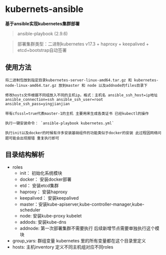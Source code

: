 # kubernets-ansible

**基于ansible实现kubernetes集群部署**
>ansible-playbook (2.9.6)

>部署集群类型：二进制kubernetes v17.3 + haproxy + keepalived + etcd+bootstrap自动签署

## 使用方法
    
    将二进制包放到指定目录kubernetes-server-linux-amd64.tar.gz 和 kubernetes-node-linux-amd64.tar.gz 放到master 和 node 以及addnode的files目录下

    修改hosts文件根据不同组放入不同的主机ip，格式：主机名 ansible_ssh_host=ip地址 ansible_connection=ssh ansible_ssh_user=root ansible_ssh_pass=yingjianjian

    带有cfsssl=true代表master-1的主机 主要用来生成各类证书 已经kubectl的操作

    执行一键安装命令： `ansible-playbook kubernetes.yml`

    执行init以及docker的时候有许多安装基础组件的功能类似于docker的安装 此过程因网络问题可能会出现报错 重复执行即可

## 目录结构解析

+ roles
   + init：   初始化系统模块
   + docker： 安装docker部署
   + etd：  安装etcd集群
   + haproxy： 安装haproxy
   + keepalived： 安装keepalived
   + master：安装kube-apiserver,kube-controller-manager,kube-scheduler
   + node: 安装kube-proxy kubelet
   + addods: 安装kube-dns
   + addnode: 第一次部署集群不需要执行  后续新增节点需要单独执行这个模块
+ group_vars:  群组变量  kubernetes 里的所有变量都在这个目录里定义
+ hosts: 主机inventory  定义不同主机组对应不同roles

